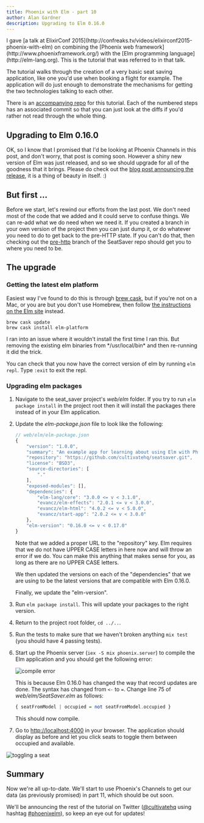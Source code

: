```yaml
---
title: Phoenix with Elm - part 10
author: Alan Gardner
description: Upgrading to Elm 0.16.0
---
```


<section class="callout">
  I gave [a talk at ElixirConf 2015](http://confreaks.tv/videos/elixirconf2015-phoenix-with-elm) on combining the [Phoenix web framework](http://www.phoenixframework.org/) with the [Elm programming language](http://elm-lang.org). This is the tutorial that was referred to in that talk.

  The tutorial walks through the creation of a very basic seat saving application, like one you'd use when booking a flight for example. The application will do just enough to demonstrate the mechanisms for getting the two technologies talking to each other.

  There is an [accompanying repo](https://github.com/CultivateHQ/seat_saver) for this tutorial. Each of the numbered steps has an associated commit so that you can just look at the diffs if you'd rather not read through the whole thing.
</section>

## Upgrading to Elm 0.16.0

OK, so I know that I promised that I'd be looking at Phoenix Channels in this post, and don't worry, that post is coming soon. However a shiny new version of Elm was just released, and so we should upgrade for all of the goodness that it brings. Please do check out the [blog post announcing the release](http://elm-lang.org/blog/compilers-as-assistants), it is a thing of beauty in itself. :)


## But first ...

Before we start, let's rewind our efforts from the last post. We don't need most of the code that we added and it could serve to confuse things. We can re-add what we do need when we need it. If you created a branch in your own version of the project then you can just dump it, or do whatever you need to do to get back to the pre-HTTP state. If you can't do that, then checking out the [pre-http](https://github.com/CultivateHQ/seat_saver/tree/pre-http) branch of the SeatSaver repo should get you to where you need to be.


## The upgrade

### Getting the latest elm platform

Easiest way I've found to do this is through [brew cask](http://caskroom.io/), but if you're not on a Mac, or you are but you don't use Homebrew, then follow [the instructions on the Elm site](http://elm-lang.org/install) instead.

```
brew cask update
brew cask install elm-platform
```

<div class="callout">
  I ran into an issue where it wouldn't install the first time I ran this. But removing the existing elm binaries from */usr/local/bin* and then re-running it did the trick.
</div>

You can check that you now have the correct version of elm by running `elm repl`. Type `:exit` to exit the repl.

### Upgrading elm packages

1. Navigate to the seat_saver project's *web/elm* folder. If you try to run `elm package install` in the project root then it will install the packages there instead of in your Elm application.
2. Update the *elm-package.json* file to look like the following:

    ```javascript
    // web/elm/elm-package.json
    {
        "version": "1.0.0",
        "summary": "An example app for learning about using Elm with Phoenix",
        "repository": "https://github.com/cultivatehq/seatsaver.git",
        "license": "BSD3",
        "source-directories": [
            "."
        ],
        "exposed-modules": [],
        "dependencies": {
            "elm-lang/core": "3.0.0 <= v < 3.1.0",
            "evancz/elm-effects": "2.0.1 <= v < 3.0.0",
            "evancz/elm-html": "4.0.2 <= v < 5.0.0",
            "evancz/start-app": "2.0.2 <= v < 3.0.0"
        },
        "elm-version": "0.16.0 <= v < 0.17.0"
    }
    ```

    Note that we added a proper URL to the "repository" key. Elm requires that we do not have UPPER CASE letters in here now and will throw an error if we do. You can make this anything that makes sense for you, as long as there are no UPPER CASE letters.

    We then updated the versions on each of the "dependencies" that we are using to be the latest versions that are compatible with Elm 0.16.0.

    Finally, we update the "elm-version".

3. Run `elm package install`. This will update your packages to the right version.
4. Return to the project root folder, `cd ../..`.
5. Run the tests to make sure that we haven't broken anything `mix test` (you should have 4 passing tests).
6. Start up the Phoenix server (`iex -S mix phoenix.server`) to compile the Elm application and you should get the following error:

    ![compile error](/images/phoenix-elm/13.png)

    This is because Elm 0.16.0 has changed the way that record updates are done. The syntax has changed from `<-` to `=`. Change line 75 of *web/elm/SeatSaver.elm* as follows:

    ```haskell
    { seatFromModel | occupied = not seatFromModel.occupied }
    ```

    This should now compile.

7. Go to <http://localhost:4000> in your browser. The application should display as before and let you click seats to toggle them between occupied and available.

  ![toggling a seat](/images/phoenix-elm/9.png)

## Summary

Now we're all up-to-date. We'll start to use Phoenix's Channels to get our data (as previously promised) in part 11, which should be out soon.

We'll be announcing the rest of the tutorial on Twitter ([@cultivatehq](https://twitter.com/cultivatehq) using hashtag [#phoenixelm](https://twitter.com/hashtag/phoenixelm?src=hash)), so keep an eye out for updates!


